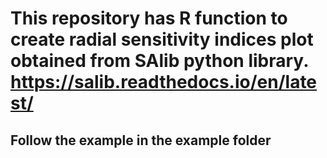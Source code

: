 # This repository has R function to create radial sensitivity indices plot obtained from SAlib python library. https://salib.readthedocs.io/en/latest/
## Follow the example in the example folder
